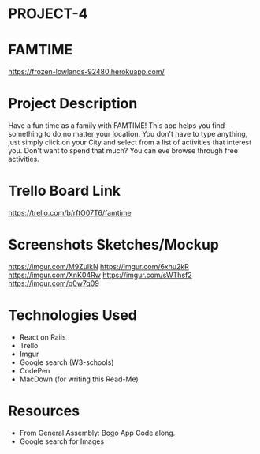 # PROJECT-4

# FAMTIME

https://frozen-lowlands-92480.herokuapp.com/

# Project Description
Have a fun time as a family with FAMTIME!
This app helps you find something to do no matter your location.  You don't have to type anything, just simply click on your City and select from a list of activities that interest you. Don't want to spend that much?  You can eve browse through free activities.

# Trello Board Link
https://trello.com/b/rftO07T6/famtime

# Screenshots Sketches/Mockup
https://imgur.com/M9ZuIkN
https://imgur.com/6xhu2kR
https://imgur.com/XnK04Rw
https://imgur.com/sWThsf2
https://imgur.com/q0w7q09

# Technologies Used
* React on Rails
* Trello
* Imgur
* Google search (W3-schools)
* CodePen
* MacDown (for writing this Read-Me)
	
# Resources
* From General Assembly: Bogo App Code along.
* Google search for Images


